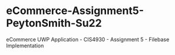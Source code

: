 # eCommerce-Assignment5-PeytonSmith-Su22
eCommerce UWP Application - CIS4930 - Assignment 5 - Filebase Implementation
